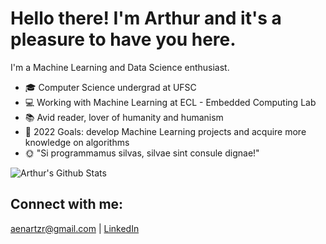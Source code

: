 # Hello there! I'm Arthur and it's a pleasure to have you here.

I'm a Machine Learning and Data Science enthusiast.

- 🎓 Computer Science undergrad at UFSC
- 💻 Working with Machine Learning at ECL - Embedded Computing Lab
- 📚 Avid reader, lover of humanity and humanism
- 🔭 2022 Goals: develop Machine Learning projects and acquire more knowledge on algorithms
- 🌞 "Si programmamus silvas, silvae sint consule dignae!" 

![Arthur's Github Stats](https://github-readme-stats.vercel.app/api?username=scarpart)

## Connect with me:
[aenartzr@gmail.com](aenartzr@gmail.com) | [LinkedIn](https://www.linkedin.com/in/arthur-s-707a69235/)
